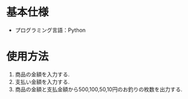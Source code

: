 # 基本仕様
- プログラミング言語：Python

# 使用方法
1. 商品の金額を入力する.
1. 支払い金額を入力する.
1. 商品の金額と支払金額から500,100,50,10円のお釣りの枚数を出力する.
